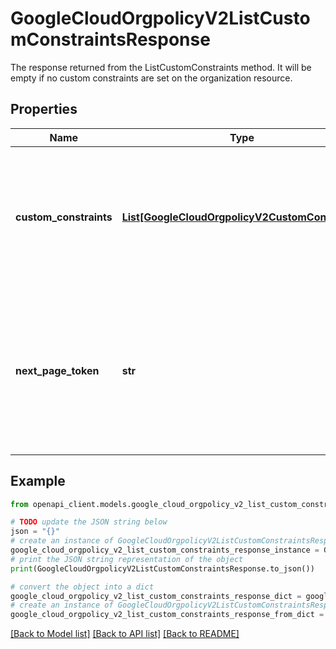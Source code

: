# GoogleCloudOrgpolicyV2ListCustomConstraintsResponse

The response returned from the ListCustomConstraints method. It will be empty if no custom constraints are set on the organization resource.

## Properties

Name | Type | Description | Notes
------------ | ------------- | ------------- | -------------
**custom_constraints** | [**List[GoogleCloudOrgpolicyV2CustomConstraint]**](GoogleCloudOrgpolicyV2CustomConstraint.md) | All custom constraints that exist on the organization resource. It will be empty if no custom constraints are set. | [optional] 
**next_page_token** | **str** | Page token used to retrieve the next page. This is currently not used, but the server may at any point start supplying a valid token. | [optional] 

## Example

```python
from openapi_client.models.google_cloud_orgpolicy_v2_list_custom_constraints_response import GoogleCloudOrgpolicyV2ListCustomConstraintsResponse

# TODO update the JSON string below
json = "{}"
# create an instance of GoogleCloudOrgpolicyV2ListCustomConstraintsResponse from a JSON string
google_cloud_orgpolicy_v2_list_custom_constraints_response_instance = GoogleCloudOrgpolicyV2ListCustomConstraintsResponse.from_json(json)
# print the JSON string representation of the object
print(GoogleCloudOrgpolicyV2ListCustomConstraintsResponse.to_json())

# convert the object into a dict
google_cloud_orgpolicy_v2_list_custom_constraints_response_dict = google_cloud_orgpolicy_v2_list_custom_constraints_response_instance.to_dict()
# create an instance of GoogleCloudOrgpolicyV2ListCustomConstraintsResponse from a dict
google_cloud_orgpolicy_v2_list_custom_constraints_response_from_dict = GoogleCloudOrgpolicyV2ListCustomConstraintsResponse.from_dict(google_cloud_orgpolicy_v2_list_custom_constraints_response_dict)
```
[[Back to Model list]](../README.md#documentation-for-models) [[Back to API list]](../README.md#documentation-for-api-endpoints) [[Back to README]](../README.md)



